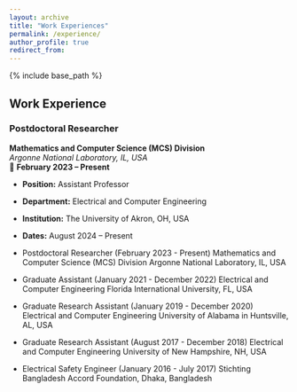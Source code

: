 ```yaml
---
layout: archive
title: "Work Experiences"
permalink: /experience/
author_profile: true
redirect_from:
---
```


{% include base_path %}

## Work Experience

### Postdoctoral Researcher
**Mathematics and Computer Science (MCS) Division**  
*Argonne National Laboratory, IL, USA*  
📅 **February 2023 – Present**

- **Position:** Assistant Professor  
- **Department:** Electrical and Computer Engineering  
- **Institution:** The University of Akron, OH, USA  
- **Dates:** August 2024 – Present



- Postdoctoral Researcher (February 2023 - Present)
Mathematics and Computer Science (MCS) Division
Argonne National Laboratory, IL, USA

* Graduate Assistant  (January 2021 - December 2022)
Electrical and Computer Engineering
Florida International University, FL, USA

* Graduate Research Assistant (January 2019 - December 2020)
Electrical and Computer Engineering
University of Alabama in Huntsville, AL, USA

* Graduate Research Assistant (August 2017 - December 2018)
Electrical and Computer Engineering
University of New Hampshire, NH, USA

* Electrical Safety Engineer (January 2016 - July 2017)
Stichting Bangladesh Accord Foundation, Dhaka, Bangladesh






